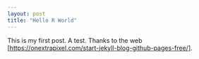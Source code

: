 ```yaml
---
layout: post
title: "Hello R World"
---
```

This is my first post. A test. Thanks to the web [https://onextrapixel.com/start-jekyll-blog-github-pages-free/].
